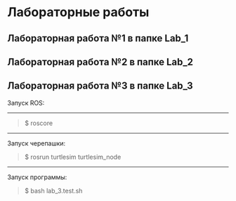 # Лабораторные работы 
Лабораторная работа №1 в папке Lab_1
---
Лабораторная работа №2 в папке Lab_2
---
Лабораторная работа №3 в папке Lab_3
---
Запуск ROS: 
***
>$ roscore
***
Запуск черепашки: 
>$ rosrun turtlesim turtlesim_node
***
Запуск программы: 
>$ bash lab_3.test.sh
